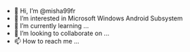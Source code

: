 - 👋 Hi, I’m @misha99fr
- 👀 I’m interested in Microsoft Windows Android Subsystem
- 🌱 I’m currently learning ...
- 💞️ I’m looking to collaborate on ...
- 📫 How to reach me ...

<!---
misha99fr/misha99fr is a ✨ special ✨ repository because its `README.md` (this file) appears on your GitHub profile.
You can click the Preview link to take a look at your changes.
--->
